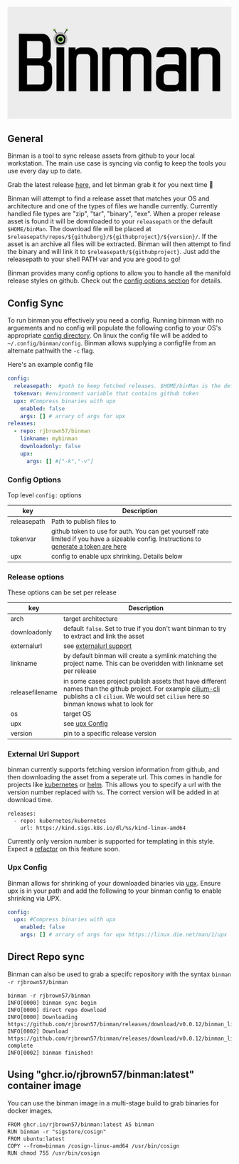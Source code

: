 ![intro](logo/binmanlogo.png)

## General

Binman is a tool to sync release assets from github to your local workstation. The main use case is syncing via config to keep the tools you use every day up to date.

Grab the latest release [here](https://github.com/rjbrown57/binman/releases), and let binman grab it for you next time :rocket:

Binman will attempt to find a release asset that matches your OS and architecture and one of the types of files we handle currently. Currently handled file types are "zip", "tar", "binary", "exe". When a proper release asset is found it will be downloaded to your `releasepath` or the default `$HOME/binMan`. The download file will be placed at `$releasepath/repos/${githuborg}/${githubproject}/${version}/`. If the asset is an archive all files will be extracted. Binman will then attempt to find the binary and will link it to `$releasepath/${githubproject}`. Just add the releasepath to your shell PATH var and you are good to go!  

Binman provides many config options to allow you to handle all the manifold release styles on github. Check out the [config options section](#config-options) for details.

## Config Sync 

To run binman you effectively you need a config. Running binman with no arguements and no config will populate the following config to your OS's appropriate [config directory](https://pkg.go.dev/os#UserConfigDir). On linux the config file will be added to `~/.config/binman/config`. Binman allows supplying a configfile from an alternate pathwith the `-c` flag.

Here's an example config file

```yaml
config:
  releasepath:  #path to keep fetched releases. $HOME/binMan is the default
  tokenvar: #environment variable that contains github token
  upx: #Compress binaries with upx
    enabled: false
    args: [] # arrary of args for upx
releases:
  - repo: rjbrown57/binman
    linkname: mybinman  
    downloadonly: false 
    upx: 
      args: [] #["-k","-v"]
```

### Config Options

Top level `config:` options

| key      | Description |
| ----------- | ----------- |
| releasepath | Path to publish files to |
| tokenvar   | github token to use for auth. You can get yourself rate limited if you have a sizeable config. Instructions to [generate a token are here](https://docs.github.com/en/authentication/keeping-your-account-and-data-secure/creating-a-personal-access-token") |
| upx   | config to enable upx shrinking. Details below |

### Release options

These options can be set per release

| key      | Description |
| ----------- | ----------- |
| arch   | target architecture |
| downloadonly   | default `false`. Set to true if you don't want binman to try to extract and link the asset |
| externalurl | see [externalurl support](#external-url-support) |
| linkname | by default binman will create a symlink matching the project name. This can be overidden with linkname set per release |
| releasefilename | in some cases project publish assets that have different names than the github project. For example [cilium-cli](github.com/cilium/cilium-cli) publishs a cli `cilium`. We would set `cilium` here so binman knows what to look for |
| os | target OS  |
| upx | see [upx Config](#upx-config) |
| version | pin to a specific release version |

### External Url Support

binman currently supports fetching version information from github, and then downloading the asset from a seperate url. This comes in handle for projects like [kubernetes](github.com/kubernetes/kubernetes) or [helm](github.com/helm/helm). This allows you to specify a url with the version number replaced with `%s`. The correct version will be added in at download time. 

```
releases:
  - repo: kubernetes/kubernetes
    url: https://kind.sigs.k8s.io/dl/%s/kind-linux-amd64
```

Currently only version number is supported for templating in this style. Expect a [refactor](https://github.com/rjbrown57/binman/issues/19) on this feature soon.

### Upx Config

Binman allows for shrinking of your downloaded binaries via [upx](https://upx.github.io/). Ensure upx is in your path and add the following to your binman config to enable shrinking via UPX.

```yaml
config:
  upx: #Compress binaries with upx
    enabled: false
    args: [] # arrary of args for upx https://linux.die.net/man/1/upx

```

## Direct Repo sync

Binman can also be used to grab a specifc repository with the syntax `binman -r rjbrown57/binman` 

```
binman -r rjbrown57/binman                                                         
INFO[0000] binman sync begin                            
INFO[0000] direct repo download                         
INFO[0000] Downloading https://github.com/rjbrown57/binman/releases/download/v0.0.12/binman_linux_amd64 
INFO[0002] Download https://github.com/rjbrown57/binman/releases/download/v0.0.12/binman_linux_amd64 complete 
INFO[0002] binman finished!          
```

## Using "ghcr.io/rjbrown57/binman:latest" container image

You can use the binman image in a multi-stage build to grab binaries for docker images.

```
FROM ghcr.io/rjbrown57/binman:latest AS binman
RUN binman -r "sigstore/cosign"
FROM ubuntu:latest
COPY --from=binman /cosign-linux-amd64 /usr/bin/cosign
RUN chmod 755 /usr/bin/cosign
```
